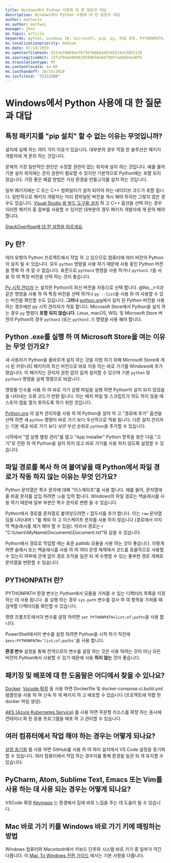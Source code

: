 ```yaml
---
title: Windows에서 Python 사용에 대 한 질문과 대답
description: Windows에서 Python 사용에 대 한 질문과 대답
author: mattwojo
ms.author: mattwoj
manager: jken
ms.topic: article
keywords: python, windows 10, microsoft, pip, py, 파일 경로, PYTHONPATH, python 배포, python 패키징
ms.localizationpriority: medium
ms.date: 07/19/2019
ms.openlocfilehash: 4132ef0089ee707367666b4d6340333e538b1130
ms.sourcegitcommit: 13faf9dab9946295986f8edd79b5fae0db4ed0f6
ms.translationtype: MT
ms.contentlocale: ko-KR
ms.lasthandoff: 10/15/2019
ms.locfileid: "72313380"
---
```

# <a name="frequently-asked-questions-about-using-python-on-windows"></a>Windows에서 Python 사용에 대 한 질문과 대답

## <a name="why-cant-i-pip-install-a-certain-package"></a>특정 패키지를 "pip 설치" 할 수 없는 이유는 무엇입니까?

설치에 실패 하는 여러 가지 이유가 있습니다. 대부분의 경우 적절 한 솔루션은 패키지 개발자에 게 문의 하는 것입니다.

문제의 가장 일반적인 원인은 수정할 권한이 없는 위치에 설치 하는 것입니다. 예를 들어 기본 설치 위치에는 관리 권한이 필요할 수 있지만 기본적으로 Python에는 포함 되지 않습니다. 가장 좋은 해결 방법은 가상 환경을 만들고이를 설치 하는 것입니다.

일부 패키지에는 C 또는 C++ 컴파일러가 설치 되어야 하는 네이티브 코드가 포함 됩니다. 일반적으로 패키지 개발자는 미리 컴파일된 버전을 게시 해야 하지만 그렇지 않은 경우도 있습니다. [Visual Studio 용 빌드 도구를 설치](https://visualstudio.microsoft.com/downloads/#build-tools-for-visual-studio-2019) 하 고 C++ 옵션을 선택 하는 경우 이러한 패키지 중 일부를 사용할 수 있지만 대부분의 경우 패키지 개발자에 게 문의 해야 합니다.

[StackOverflow에 대 한 설명을 따르세요](https://stackoverflow.com/questions/4750806/how-do-i-install-pip-on-windows/12476379).

## <a name="what-is-pyexe"></a>Py 란?

여러 유형의 Python 프로젝트에서 작업 하 고 있으므로 컴퓨터에 여러 버전의 Python이 설치 될 수 있습니다. 모두 `python` 명령을 사용 하기 때문에 사용 중인 Python 버전을 명확 하 게 알 수 없습니다. 표준으로 `python3` 명령을 사용 하거나 `python3.7`을 사용 하 여 특정 버전을 선택 하는 것이 좋습니다.

[Py 시작 관리자](https://docs.python.org/3/using/windows.html#launcher) 는 설치한 Python의 최신 버전을 자동으로 선택 합니다. @No__t-0과 같은 명령을 사용 하 여 특정 버전을 선택 하거나 `py --list`을 사용 하 여 사용할 수 있는 버전을 확인할 수도 있습니다. **그러나** [python.org](https://www.python.org/downloads/windows/)에서 설치 된 Python 버전을 사용 하는 경우에만 py 시작 관리자가 작동 합니다. Microsoft Store에서 Python을 설치 하는 경우 `py` 명령이 **포함 되지 않습니다**. Linux, macOS, WSL 및 Microsoft Store 버전의 Python의 경우 `python3` (또는 `python3.7`) 명령을 사용 해야 합니다.

## <a name="why-does-running-pythonexe-open-the-microsoft-store"></a>Python .exe를 실행 하 여 Microsoft Store을 여는 이유는 무엇 인가요?

새 사용자가 Python을 올바르게 설치 하는 것을 지원 하기 위해 Microsoft Store에 게시 된 커뮤니티 패키지의 최신 버전으로 바로 이동 하는 바로 가기를 Windows에 추가 했습니다. 이 패키지는 관리자 권한 없이 쉽게 설치할 수 있으며 기본 `python` 및 `python3` 명령을 실제 명령으로 바꿉니다.

명령줄 인수를 사용 하 여 바로 가기 실행 파일을 실행 하면 Python이 설치 되지 않았음을 나타내는 오류 코드가 반환 됩니다. 이는 배치 파일 및 스크립트가 의도 하지 않을 때 스토어 앱을 열지 못하도록 하기 위한 것입니다.

[Python.org](https://www.python.org/downloads/windows/) 의 설치 관리자를 사용 하 여 Python을 설치 하 고 "경로에 추가" 옵션을 선택 하면 새 `python` 명령이 바로 가기 보다 우선적으로 적용 됩니다. 다른 설치 관리자는 기본 제공 바로 가기 보다 _낮은_ 우선 순위로 `python`을 추가할 수 있습니다.

시작에서 "앱 실행 별칭 관리"를 열고 "App Installer" Python 항목을 찾은 다음 "끄기"로 전환 하 여 Python을 설치 하지 않고 바로 가기를 사용 하지 않도록 설정할 수 있습니다.

## <a name="why-dont-file-paths-work-in-python-when-i-copy-paste-them"></a>파일 경로를 복사 하 여 붙여넣을 때 Python에서 파일 경로가 작동 하지 않는 이유는 무엇 인가요?

Python 문자열은 특수 문자에 대해 "이스케이프"를 사용 합니다. 예를 들어, 문자열에 줄 바꿈 문자를 삽입 하려면 `\n`을 입력 합니다. Windows의 파일 경로는 백슬래시를 사용 하기 때문에 일부 부분은 특수 문자로 변환 될 수 있습니다.

Python에서 경로를 문자열로 붙여넣으려면 `r` 접두사를 추가 합니다. 이는 `raw` 문자열 임을 나타내며 \ "를 제외 하 고 이스케이프 문자를 사용 하지 않습니다 (경로에서 마지막 백슬래시를 제거 해야 할 수 있음). 따라서 경로는 r "C:\Users\MyName\Documents\Document.txt"와 같을 수 있습니다.

Python에서 경로로 작업할 때는 표준 pathlib 모듈을 사용 하는 것이 좋습니다. 이렇게 하면 슬래시 또는 백슬래시를 사용 하 여 여러 운영 체제에서 코드를 효율적으로 사용할 수 있는지 여부에 관계 없이 경로 조작을 일관 되 게 수행할 수 있는 풍부한 경로 개체로 문자열을 변환할 수 있습니다.

## <a name="what-is-pythonpath"></a>PYTHONPATH 란?

PYTHONPATH 환경 변수는 Python에서 모듈을 가져올 수 있는 디렉터리 목록을 지정 하는 데 사용 됩니다. 을 실행 하는 경우 `sys.path` 변수를 검사 하 여 항목을 가져올 때 검색할 디렉터리를 확인할 수 있습니다.

명령 프롬프트에서이 변수를 설정 하려면 `set PYTHONPATH=list;of;paths`을 사용 합니다.

PowerShell에서이 변수를 설정 하려면 Python을 시작 하기 직전에 `$env:PYTHONPATH=’list;of;paths’`을 사용 합니다.

**환경 변수** 설정을 통해 전역으로이 변수를 설정 하는 것은 사용 하려는 것이 아닌 모든 버전의 Python에서 사용할 수 있기 때문에 사용 **하지 않는** 것이 좋습니다.

## <a name="where-can-i-find-help-with-packaging-and-deployment"></a>패키징 및 배포에 대 한 도움말은 어디에서 찾을 수 있나요?

[Docker](https://code.visualstudio.com/docs/azure/docker): [Vscode 확장](https://code.visualstudio.com/docs/azure/docker) 을 사용 하면 Dockerfile 및 docker-compose.ci.build.yml 템플릿을 사용 하 여 신속 하 게 패키지 하 고 배포할 수 있습니다 (프로젝트에 적합 한 docker 파일 생성).

[AKS (Azure Kubernetes Service)](https://docs.microsoft.com/azure/aks/) 를 사용 하면 주문형 리소스를 확장 하는 동시에 컨테이너 화 된 응용 프로그램을 배포 하 고 관리할 수 있습니다.

## <a name="what-if-i-need-to-work-across-different-machines"></a>여러 컴퓨터에서 작업 해야 하는 경우는 어떻게 되나요?

[설정 동기화](https://marketplace.visualstudio.com/items?itemName=Shan.code-settings-sync) 를 사용 하면 GitHub를 사용 하 여 여러 설치에서 VS Code 설정을 동기화 할 수 있습니다. 여러 컴퓨터에서 작업 하는 경우이를 통해 환경을 일관 되 게 유지할 수 있습니다.

## <a name="what-if-im-used-to-using-pycharm-atom-sublime-text-emacs-or-vim"></a>PyCharm, Atom, Sublime Text, Emacs 또는 Vim를 사용 하는 데 사용 되는 경우는 어떻게 되나요?

VSCode 확장 [Keymaps](https://marketplace.visualstudio.com/search?target=VSCode&category=Keymaps&sortBy=Downloads) 는 환경에서 집에 바로 느낌을 주는 데 도움이 될 수 있습니다.

## <a name="how-do-mac-shortcut-keys-map-to-windows-shortcut-keys"></a>Mac 바로 가기 키를 Windows 바로 가기 키에 매핑하는 방법

Windows 컴퓨터와 Macintosh에서 키보드 단추와 시스템 바로 가기 중 일부가 약간 다릅니다. 이 [Mac To Windows 전환 가이드](../dev-environment/mac-to-windows.md) 에서는 기본 사항을 다룹니다.
